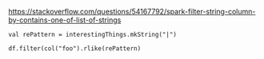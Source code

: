 
https://stackoverflow.com/questions/54167792/spark-filter-string-column-by-contains-one-of-list-of-strings



```
val rePattern = interestingThings.mkString("|")
```

```
df.filter(col("foo").rlike(rePattern)
```

